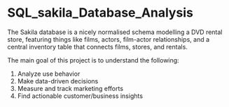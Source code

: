 # SQL_sakila_Database_Analysis

The Sakila database is a nicely normalised schema modelling a DVD rental store, 
featuring things like films, actors, film-actor relationships, and a central inventory table that connects films, stores, and rentals.


The main goal of this project is to understand the following:

1. Analyze use behavior
2. Make data-driven decisions
3. Measure and track marketing efforts
4. Find actionable customer/business insights
